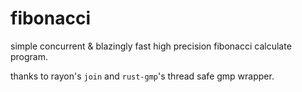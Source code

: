 # fibonacci

simple concurrent & blazingly fast high precision fibonacci calculate program.

thanks to rayon's `join` and `rust-gmp`'s thread safe gmp wrapper.